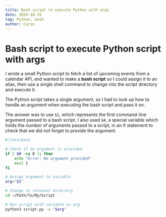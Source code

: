 ```yaml
---
title: Bash script to execute Python with args
date: 2024-10-15
tag: Python, bash
author: Corin
---
```


# Bash script to execute Python script with args

I wrote a small Python script to fetch a list of upcoming events from a calendar API, and wanted to make a **bash script** so I could assign it to an alias, then use a single shell command to change into the script directory and execute it.

The Python script takes a single argument, so I had to look up how to handle an argument when executing the bash script and pass it on.

The answer was to use `$1`, which represents the first command-line argument passed to a bash script. I also used `$#`, a special variable which holds the *number* of arguments passed to a script, in an if statement to check that we did not forget to provide the argument.

```bash
#!/bin/bash

# Check if an argument is provided
if [ $# -eq 0 ]; then
    echo "Error: No argument provided"
    exit 1
fi

# Assign argument to variable
arg="$1"

# Change to relevant directory
cd ~/Path/To/My/Script

# Run script with variable as arg
python3 script.py -a "$arg"
```